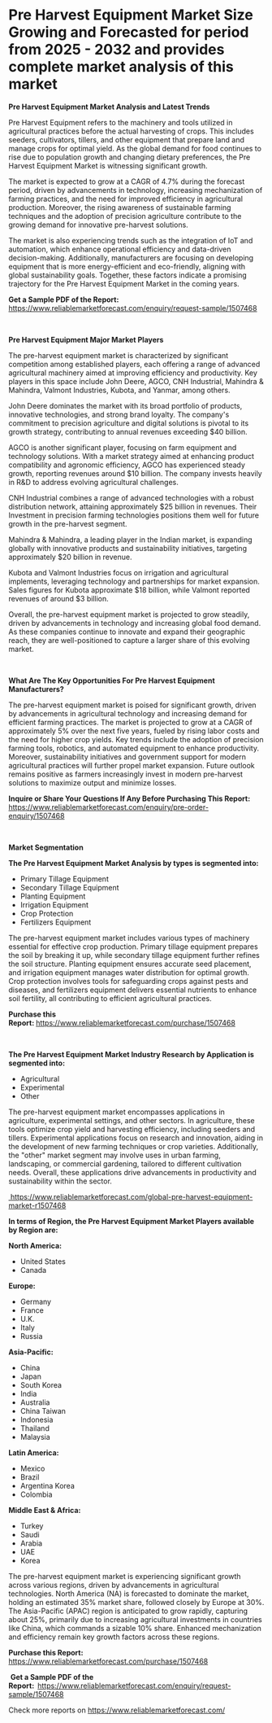 <p><h1>Pre Harvest Equipment Market Size Growing and Forecasted for period from 2025 - 2032 and provides complete market analysis of this market</h1></p><p><strong>Pre Harvest Equipment Market Analysis and Latest Trends</strong></p>
<p><p>Pre Harvest Equipment refers to the machinery and tools utilized in agricultural practices before the actual harvesting of crops. This includes seeders, cultivators, tillers, and other equipment that prepare land and manage crops for optimal yield. As the global demand for food continues to rise due to population growth and changing dietary preferences, the Pre Harvest Equipment Market is witnessing significant growth. </p><p>The market is expected to grow at a CAGR of 4.7% during the forecast period, driven by advancements in technology, increasing mechanization of farming practices, and the need for improved efficiency in agricultural production. Moreover, the rising awareness of sustainable farming techniques and the adoption of precision agriculture contribute to the growing demand for innovative pre-harvest solutions. </p><p>The market is also experiencing trends such as the integration of IoT and automation, which enhance operational efficiency and data-driven decision-making. Additionally, manufacturers are focusing on developing equipment that is more energy-efficient and eco-friendly, aligning with global sustainability goals. Together, these factors indicate a promising trajectory for the Pre Harvest Equipment Market in the coming years.</p></p>
<p><strong>Get a Sample PDF of the Report:&nbsp;</strong> <a href="https://www.reliablemarketforecast.com/enquiry/request-sample/1507468?utm_campaign=2397&utm_medium=2&utm_source=Github&utm_content=ia&utm_term=23032025&utm_id=pre-harvest-equipment">https://www.reliablemarketforecast.com/enquiry/request-sample/1507468</a></p>
<p>&nbsp;</p>
<p><strong>Pre Harvest Equipment Major Market Players</strong></p>
<p><p>The pre-harvest equipment market is characterized by significant competition among established players, each offering a range of advanced agricultural machinery aimed at improving efficiency and productivity. Key players in this space include John Deere, AGCO, CNH Industrial, Mahindra & Mahindra, Valmont Industries, Kubota, and Yanmar, among others. </p><p>John Deere dominates the market with its broad portfolio of products, innovative technologies, and strong brand loyalty. The company's commitment to precision agriculture and digital solutions is pivotal to its growth strategy, contributing to annual revenues exceeding $40 billion.</p><p>AGCO is another significant player, focusing on farm equipment and technology solutions. With a market strategy aimed at enhancing product compatibility and agronomic efficiency, AGCO has experienced steady growth, reporting revenues around $10 billion. The company invests heavily in R&D to address evolving agricultural challenges.</p><p>CNH Industrial combines a range of advanced technologies with a robust distribution network, attaining approximately $25 billion in revenues. Their Investment in precision farming technologies positions them well for future growth in the pre-harvest segment.</p><p>Mahindra & Mahindra, a leading player in the Indian market, is expanding globally with innovative products and sustainability initiatives, targeting approximately $20 billion in revenue. </p><p>Kubota and Valmont Industries focus on irrigation and agricultural implements, leveraging technology and partnerships for market expansion. Sales figures for Kubota approximate $18 billion, while Valmont reported revenues of around $3 billion.</p><p>Overall, the pre-harvest equipment market is projected to grow steadily, driven by advancements in technology and increasing global food demand. As these companies continue to innovate and expand their geographic reach, they are well-positioned to capture a larger share of this evolving market.</p></p>
<p>&nbsp;</p>
<p><strong>What Are The Key Opportunities For Pre Harvest Equipment Manufacturers?</strong></p>
<p><p>The pre-harvest equipment market is poised for significant growth, driven by advancements in agricultural technology and increasing demand for efficient farming practices. The market is projected to grow at a CAGR of approximately 5% over the next five years, fueled by rising labor costs and the need for higher crop yields. Key trends include the adoption of precision farming tools, robotics, and automated equipment to enhance productivity. Moreover, sustainability initiatives and government support for modern agricultural practices will further propel market expansion. Future outlook remains positive as farmers increasingly invest in modern pre-harvest solutions to maximize output and minimize losses.</p></p>
<p><strong>Inquire or Share Your Questions If Any Before Purchasing This Report:</strong> <a href="https://www.reliablemarketforecast.com/enquiry/pre-order-enquiry/1507468?utm_campaign=2397&utm_medium=2&utm_source=Github&utm_content=ia&utm_term=23032025&utm_id=pre-harvest-equipment">https://www.reliablemarketforecast.com/enquiry/pre-order-enquiry/1507468</a></p>
<p>&nbsp;</p>
<p><strong>Market Segmentation</strong></p>
<p><strong>The Pre Harvest Equipment Market Analysis by types is segmented into:</strong></p>
<p><ul><li>Primary Tillage Equipment</li><li>Secondary Tillage Equipment</li><li>Planting Equipment</li><li>Irrigation Equipment</li><li>Crop Protection</li><li>Fertilizers Equipment</li></ul></p>
<p><p>The pre-harvest equipment market includes various types of machinery essential for effective crop production. Primary tillage equipment prepares the soil by breaking it up, while secondary tillage equipment further refines the soil structure. Planting equipment ensures accurate seed placement, and irrigation equipment manages water distribution for optimal growth. Crop protection involves tools for safeguarding crops against pests and diseases, and fertilizers equipment delivers essential nutrients to enhance soil fertility, all contributing to efficient agricultural practices.</p></p>
<p><strong>Purchase this Report:&nbsp;</strong><a href="https://www.reliablemarketforecast.com/purchase/1507468?utm_campaign=2397&utm_medium=2&utm_source=Github&utm_content=ia&utm_term=23032025&utm_id=pre-harvest-equipment">https://www.reliablemarketforecast.com/purchase/1507468</a></p>
<p>&nbsp;</p>
<p><strong>The Pre Harvest Equipment Market Industry Research by Application is segmented into:</strong></p>
<p><ul><li>Agricultural</li><li>Experimental</li><li>Other</li></ul></p>
<p><p>The pre-harvest equipment market encompasses applications in agriculture, experimental settings, and other sectors. In agriculture, these tools optimize crop yield and harvesting efficiency, including seeders and tillers. Experimental applications focus on research and innovation, aiding in the development of new farming techniques or crop varieties. Additionally, the "other" market segment may involve uses in urban farming, landscaping, or commercial gardening, tailored to different cultivation needs. Overall, these applications drive advancements in productivity and sustainability within the sector.</p></p>
<p><a href="https://www.reliablemarketforecast.com/global-pre-harvest-equipment-market-r1507468?utm_campaign=2397&utm_medium=2&utm_source=Github&utm_content=ia&utm_term=23032025&utm_id=pre-harvest-equipment">&nbsp;https://www.reliablemarketforecast.com/global-pre-harvest-equipment-market-r1507468</a></p>
<p><strong>In terms of Region, the Pre Harvest Equipment Market Players available by Region are:</strong></p>
<p>
    <p> <strong> North America: </strong>
        <ul>
            <li>United States</li>
            <li>Canada</li>
        </ul>
        </p> 
    <p> <strong> Europe: </strong>
        <ul>
            <li>Germany</li>
            <li>France</li>
            <li>U.K.</li>
            <li>Italy</li>
            <li>Russia</li>
        </ul>
        </p> 
    <p> <strong> Asia-Pacific: </strong>
        <ul>
            <li>China</li>
            <li>Japan</li>
            <li>South Korea</li>
            <li>India</li>
            <li>Australia</li>
            <li>China Taiwan</li>
            <li>Indonesia</li>
            <li>Thailand</li>
            <li>Malaysia</li>
        </ul>
        </p> 
    <p> <strong> Latin America: </strong>
        <ul>
            <li>Mexico</li>
            <li>Brazil</li>
            <li>Argentina Korea</li>
            <li>Colombia</li>
        </ul>
        </p> 
    <p> <strong> Middle East & Africa: </strong>
        <ul>
            <li>Turkey</li>
            <li>Saudi</li>
            <li>Arabia</li>
            <li>UAE</li>
            <li>Korea</li>
        </ul>
    </p>
    </p>
<p><p>The pre-harvest equipment market is experiencing significant growth across various regions, driven by advancements in agricultural technologies. North America (NA) is forecasted to dominate the market, holding an estimated 35% market share, followed closely by Europe at 30%. The Asia-Pacific (APAC) region is anticipated to grow rapidly, capturing about 25%, primarily due to increasing agricultural investments in countries like China, which commands a sizable 10% share. Enhanced mechanization and efficiency remain key growth factors across these regions.</p></p>
<p><strong>Purchase this Report: </strong><a href="https://www.reliablemarketforecast.com/purchase/1507468?utm_campaign=2397&utm_medium=2&utm_source=Github&utm_content=ia&utm_term=23032025&utm_id=pre-harvest-equipment">https://www.reliablemarketforecast.com/purchase/1507468</a></p>
<p>&nbsp;<strong>Get a Sample PDF of the Report:&nbsp;&nbsp;</strong><a href="https://www.reliablemarketforecast.com/enquiry/request-sample/1507468?utm_campaign=2397&utm_medium=2&utm_source=Github&utm_content=ia&utm_term=23032025&utm_id=pre-harvest-equipment">https://www.reliablemarketforecast.com/enquiry/request-sample/1507468</a></p>
<p><strong></strong></p>
<p>Check more reports on <a href="https://www.reliablemarketforecast.com/?utm_campaign=2397&utm_medium=2&utm_source=Github&utm_content=ia&utm_term=23032025&utm_id=pre-harvest-equipment">https://www.reliablemarketforecast.com/</a></p>